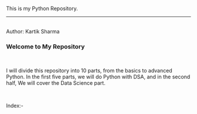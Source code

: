 This is my Python Repository.
<br>
**********************************
<br>
Author: Kartik Sharma 
<br>
<h3> Welcome to My Repository </h3>

<br>

I will divide this repository into 10 parts, from the basics to advanced Python. In the first five parts, we will do Python with DSA, and in the second half, We will cover the Data Science part.

<br>

Index:-

